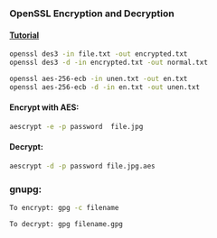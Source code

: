 ### OpenSSL Encryption and Decryption
#### [Tutorial ](https://wiki.openssl.org/index.php/Command_Line_Utilities)

```sh
openssl des3 -in file.txt -out encrypted.txt
openssl des3 -d -in encrypted.txt -out normal.txt

openssl aes-256-ecb -in unen.txt -out en.txt
openssl aes-256-ecb -d -in en.txt -out unen.txt
```
#### Encrypt with AES:
```sh
aescrypt -e -p password  file.jpg
````

#### Decrypt:
```sh
aescrypt -d -p password file.jpg.aes
```

### gnupg:

```sh
To encrypt: gpg -c filename

To decrypt: gpg filename.gpg
```
